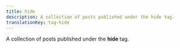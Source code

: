 ```yaml
---
title: hide
description: A collection of posts published under the hide tag.
translationKey: tag-hide
---
```

A collection of posts published under the **hide** tag.
